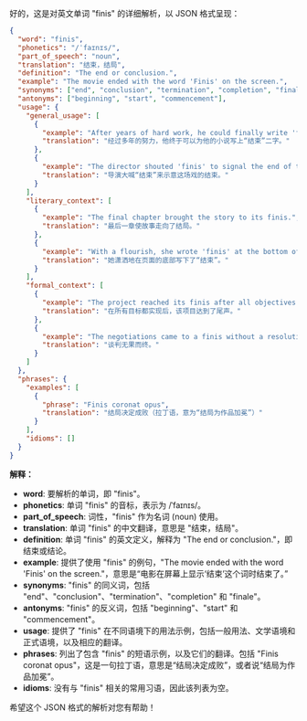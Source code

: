 好的，这是对英文单词 "finis" 的详细解析，以 JSON 格式呈现：

```json
{
  "word": "finis",
  "phonetics": "/ˈfaɪnɪs/",
  "part_of_speech": "noun",
  "translation": "结束，结局",
  "definition": "The end or conclusion.",
  "example": "The movie ended with the word 'Finis' on the screen.",
  "synonyms": ["end", "conclusion", "termination", "completion", "finale"],
  "antonyms": ["beginning", "start", "commencement"],
  "usage": {
    "general_usage": [
      {
        "example": "After years of hard work, he could finally write 'finis' to his novel.",
        "translation": "经过多年的努力，他终于可以为他的小说写上“结束”二字。"
      },
      {
        "example": "The director shouted 'finis' to signal the end of the scene.",
        "translation": "导演大喊“结束”来示意这场戏的结束。"
      }
    ],
    "literary_context": [
      {
        "example": "The final chapter brought the story to its finis.",
        "translation": "最后一章使故事走向了结局。"
      },
      {
        "example": "With a flourish, she wrote 'finis' at the bottom of the page.",
        "translation": "她潇洒地在页面的底部写下了“结束”。"
      }
    ],
    "formal_context": [
      {
        "example": "The project reached its finis after all objectives were met.",
        "translation": "在所有目标都实现后，该项目达到了尾声。"
      },
      {
        "example": "The negotiations came to a finis without a resolution.",
        "translation": "谈判无果而终。"
      }
    ]
  },
  "phrases": {
    "examples": [
      {
        "phrase": "Finis coronat opus",
        "translation": "结局决定成败（拉丁语，意为“结局为作品加冕”）"
      }
    ],
    "idioms": []
  }
}
```

**解释：**

*   **word**: 要解析的单词，即 "finis"。
*   **phonetics**: 单词 "finis" 的音标，表示为 /ˈfaɪnɪs/。
*   **part\_of\_speech**: 词性，"finis" 作为名词 (noun) 使用。
*   **translation**: 单词 "finis" 的中文翻译，意思是 "结束，结局"。
*   **definition**: 单词 "finis" 的英文定义，解释为 "The end or conclusion."，即结束或结论。
*   **example**: 提供了使用 "finis" 的例句，"The movie ended with the word 'Finis' on the screen."，意思是“电影在屏幕上显示‘结束’这个词时结束了。”
*   **synonyms**: "finis" 的同义词，包括 "end"、"conclusion"、"termination"、"completion" 和 "finale"。
*   **antonyms**: "finis" 的反义词，包括 "beginning"、"start" 和 "commencement"。
*   **usage**: 提供了 "finis" 在不同语境下的用法示例，包括一般用法、文学语境和正式语境，以及相应的翻译。
*   **phrases**: 列出了包含 "finis" 的短语示例，以及它们的翻译。包括 "Finis coronat opus"，这是一句拉丁语，意思是“结局决定成败”，或者说“结局为作品加冕”。
*   **idioms**: 没有与 "finis" 相关的常用习语，因此该列表为空。

希望这个 JSON 格式的解析对您有帮助！
 
